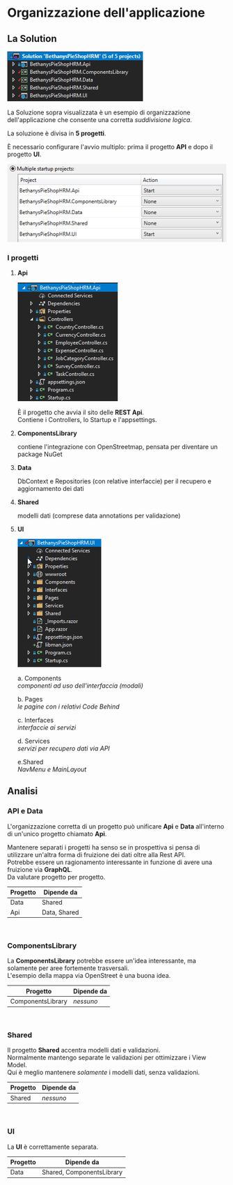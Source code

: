 # Organizzazione dell'applicazione

## La Solution

![Project Structure](assets/images/ProjectStructure.png#shadow)

La Soluzione sopra visualizzata è un esempio di organizzazione dell'applicazione che consente una corretta _suddivisione logica_.


La soluzione è divisa in __5 progetti__.

È necessario configurare l'avvio multiplo: prima il progetto __API__ e dopo il progetto __UI__.

![UI](assets/images/ProjectStructure_MultipleStartup.png#shadow)


### I progetti

1. __Api__

    ![Api](assets/images/ProjectStructure_Api.png#shadow)

    È il progetto che avvia il sito delle __REST Api__.\
    Contiene i Controllers, lo Startup e l'appsettings.

2. __ComponentsLibrary__

    contiene l'integrazione con OpenStreetmap, pensata per diventare un package NuGet

3. __Data__

    DbContext e Repositories (con relative interfaccie) per il recupero e aggiornamento dei dati

4. __Shared__

    modelli dati (comprese data annotations per validazione)

5. __UI__

    ![UI](assets/images/ProjectStructure_UI.png#shadow)

    a. Components\
    _componenti ad uso dell'interfaccia (modali)_

    b. Pages\
    _le pagine con i relativi Code Behind_

    c. Interfaces\
    _interfaccie ai servizi_

    d. Services\
    _servizi per recupero dati via API_

    e.Shared\
    _NavMenu e MainLayout_




## Analisi

### API e Data
L'organizzazione corretta di un progetto può unificare __Api__ e __Data__ all'interno di un'unico progetto chiamato __Api__.

Mantenere separati i progetti ha senso se in prospettiva si pensa di utilizzare un'altra forma di fruizione dei dati oltre alla Rest API.\
Potrebbe essere un ragionamento interessante in funzione di avere una fruizione via __GraphQL__.\
Da valutare progetto per progetto.

| Progetto | Dipende da |
| -------- | ---------- |
| Data | Shared |
| Api | Data, Shared |

<br>

### ComponentsLibrary

La __ComponentsLibrary__ potrebbe essere un'idea interessante, ma solamente per aree fortemente trasversali.\
L'esempio della mappa via OpenStreet è una buona idea.

| Progetto | Dipende da |
| -------- | ---------- |
| ComponentsLibrary | _nessuno_ |


<br>

### Shared

Il progetto __Shared__ accentra modelli dati e validazioni.\
Normalmente mantengo separate le validazioni per ottimizzare i View Model.\
Qui è meglio mantenere _solamente_ i modelli dati, senza validazioni.

| Progetto | Dipende da |
| -------- | ---------- |
| Shared | _nessuno_ |

<br>

### UI

La __UI__ è correttamente separata.

| Progetto | Dipende da |
| -------- | ---------- |
| Data | Shared, ComponentsLibrary |

